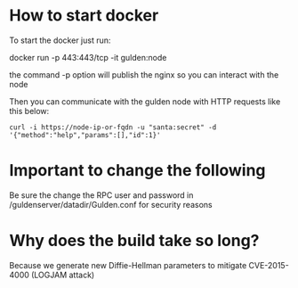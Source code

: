 # How to start docker
To start the docker just run:

docker run -p 443:443/tcp -it gulden:node

the command -p option will publish the nginx so you can interact with the node

Then you can communicate with the gulden node with HTTP requests like this below:

```
curl -i https://node-ip-or-fqdn -u "santa:secret" -d '{"method":"help","params":[],"id":1}'
```

# Important to change the following
Be sure the change the RPC user and password in /guldenserver/datadir/Gulden.conf for security reasons

# Why does the build take so long?

Because we generate new Diffie-Hellman parameters to mitigate CVE-2015-4000 (LOGJAM attack)